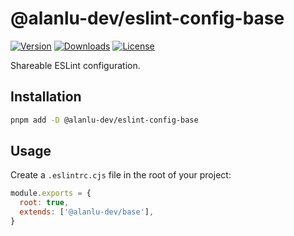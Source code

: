 # @alanlu-dev/eslint-config-base

<p>
 <a href="https://github.com/alanlu-dev/web-kit/blob/main/packages/linters/eslint-config/base/CHANGELOG.md"><img src="https://img.shields.io/github/v/release/alanlu-dev/web-kit?filter=@alanlu-dev/eslint-config-base%2A&style=flat" alt="Version"></a>
 <a href="https://www.npmjs.com/package/@alanlu-dev/eslint-config-base"><img src="https://img.shields.io/npm/dm/@alanlu-dev/eslint-config-base" alt="Downloads"></a>
 <a href="https://github.com/alanlu-dev/web-kit/blob/main/LICENSE"><img src="https://img.shields.io/github/license/alanlu-dev/web-kit?style=flat" alt="License"></a>
</p>

Shareable ESLint configuration.

## Installation

```bash
pnpm add -D @alanlu-dev/eslint-config-base
```

## Usage

Create a `.eslintrc.cjs` file in the root of your project:

```js
module.exports = {
  root: true,
  extends: ['@alanlu-dev/base'],
}
```
